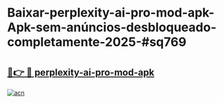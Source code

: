 # Baixar-perplexity-ai-pro-mod-apk-Apk-sem-anúncios-desbloqueado-completamente-2025-#sq769

# <h2><a href="https://ainizakaria.my?title=perplexity-ai-pro-mod-apk&ref=24M">🔗👉 🔴 perplexity-ai-pro-mod-apk</a></h2>

[![acn](https://github.com/user-attachments/assets/0f9c940e-d8b0-45ae-aac7-cd30a18b3e1c)](https://ainizakaria.my?title=perplexity-ai-pro-mod-apk&ref=24M)

